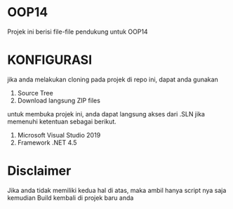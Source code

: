 # OOP14
Projek ini berisi file-file pendukung untuk OOP14

# KONFIGURASI
jika anda melakukan cloning pada projek di repo ini, dapat anda gunakan
1. Source Tree
2. Download langsung ZIP files

untuk membuka projek ini, anda dapat langsung akses dari .SLN jika memenuhi ketentuan sebagai berikut.
1. Microsoft Visual Studio 2019
2. Framework .NET 4.5

# Disclaimer
Jika anda tidak memiliki kedua hal di atas, maka ambil hanya script nya saja
kemudian Build kembali di projek baru anda
